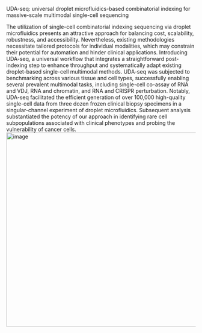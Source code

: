 UDA-seq: universal droplet microfluidics-based combinatorial indexing for massive-scale multimodal single-cell sequencing

The utilization of single-cell combinatorial indexing sequencing via droplet microfluidics presents an attractive approach for balancing cost, scalability, robustness, and accessibility. Nevertheless, existing methodologies necessitate tailored protocols for individual modalities, which may constrain their potential for automation and hinder clinical applications. Introducing UDA-seq, a universal workflow that integrates a straightforward post-indexing step to enhance throughput and systematically adapt existing droplet-based single-cell multimodal methods. UDA-seq was subjected to benchmarking across various tissue and cell types, successfully enabling several prevalent multimodal tasks, including single-cell co-assay of RNA and VDJ, RNA and chromatin, and RNA and CRISPR perturbation. Notably, UDA-seq facilitated the efficient generation of over 100,000 high-quality single-cell data from three dozen frozen clinical biopsy specimens in a singular-channel experiment of droplet microfluidics. Subsequent analysis substantiated the potency of our approach in identifying rare cell subpopulations associated with clinical phenotypes and probing the vulnerability of cancer cells.
<img width="515" alt="image" src="https://github.com/user-attachments/assets/ef334233-cf5f-41f7-aaa4-eae20e6e0160">
